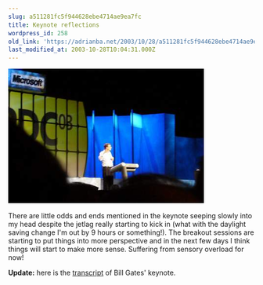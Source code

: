 ```yaml
---
slug: a511281fc5f944628ebe4714ae9ea7fc
title: Keynote reflections
wordpress_id: 258
old_link: 'https://adrianba.net/2003/10/28/a511281fc5f944628ebe4714ae9ea7fc/'
last_modified_at: 2003-10-28T10:04:31.000Z
---
```


![](/assets/uploads/2003/10/img258-1.jpeg)

There are little odds and ends mentioned in the keynote seeping slowly into my head despite the jetlag really starting to kick in (what with the daylight saving change I'm out by 9 hours or something!). The breakout sessions are starting to put things into more perspective and in the next few days I think things will start to make more sense. Suffering from sensory overload for now!

**Update:** here is the [ transcript](http://www.microsoft.com/billgates/speeches/2003/10-27PDC2003.asp) of Bill Gates' keynote.
